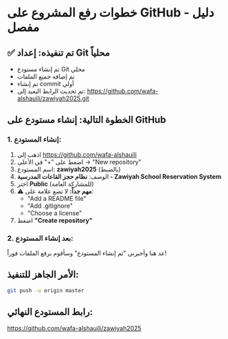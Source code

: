 # خطوات رفع المشروع على GitHub - دليل مفصل

## ✅ تم تنفيذه: إعداد Git محلياً
- تم إنشاء مستودع Git محلي
- تم إضافة جميع الملفات
- تم إنشاء commit أولي
- تم تحديث الرابط البعيد إلى: https://github.com/wafa-alshauili/zawiyah2025.git

## الخطوة التالية: إنشاء مستودع على GitHub

### 1. إنشاء المستودع:
1. اذهب إلى https://github.com/wafa-alshauili
2. اضغط على "+" في الأعلى → "New repository"
3. اسم المستودع: **zawiyah2025** (بالضبط)
4. الوصف: **نظام حجز القاعات المدرسية - Zawiyah School Reservation System**
5. اختر **Public** (للمشاركة العامة)
6. ⚠️ **مهم جداً:** لا تضع علامة على:
   - "Add a README file"
   - "Add .gitignore"
   - "Choose a license"
7. اضغط **"Create repository"**

### 2. بعد إنشاء المستودع:
عد هنا وأخبرني "تم إنشاء المستودع" وسأقوم برفع الملفات فوراً!

## الأمر الجاهز للتنفيذ:
```bash
git push -u origin master
```

## رابط المستودع النهائي:
https://github.com/wafa-alshauili/zawiyah2025